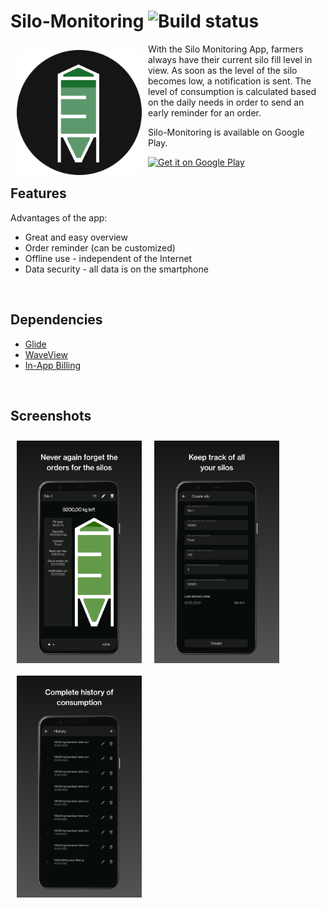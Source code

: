 # Silo-Monitoring ![Build status](https://github.com/wallabag/android-app/workflows/CI/badge.svg?branch=master)

<img src="/images/logo.png" align="left"
width="200" hspace="10" vspace="10">

With the Silo Monitoring App, farmers always have their current silo fill level in view. As soon as the level of the silo becomes low, a notification is sent. The level of consumption is calculated based on the daily needs in order to send an early reminder for an order.

Silo-Monitoring is available on Google Play.

<p align="left">
<a href="https://play.google.com/store/apps/details?id=com.layer8studios.silomonitoring">
    <img alt="Get it on Google Play" height="80" src="https://play.google.com/intl/en_us/badges/images/generic/en_badge_web_generic.png" />
</a>

<br />

## Features

Advantages of the app:
- Great and easy overview
- Order reminder (can be customized)
- Offline use - independent of the Internet
- Data security - all data is on the smartphone

<br />

## Dependencies
- [Glide](https://github.com/bumptech/glide)
- [WaveView](https://github.com/john990/WaveView)
- [In-App Billing](https://github.com/anjlab/android-inapp-billing-v3)

<br />

## Screenshots

[<img src="/images/screenshot-1.png" align="left" width="200" hspace="10" vspace="10">](/images/screenshot-1.png)
[<img src="/images/screenshot-2.png" align="left" width="200" hspace="10" vspace="10">](/images/screenshot-2.png)
[<img src="/images/screenshot-3.png" align="left" width="200" hspace="10" vspace="10">](/images/screenshot-3.png)

<br />
